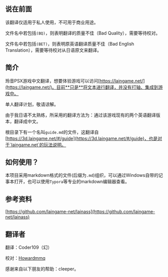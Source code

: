 

## 说在前面

该翻译仅适用于私人使用，不可用于商业用途。



文件名中若包括`(BQ)`，则表明翻译的质量不佳（Bad Quality），需要等待校对。



文件名中若包括`(BET)`，则表明原英语翻译质量不佳（Bad English Translation），需要等待校对从日语原文来翻译。

## 简介

玲音PSX游戏中文翻译，想要体验游戏可以访问[https://laingame.net/](https://laingame.net/)。目前**只是**将文本进行翻译，并没有打轴、集成到游戏中。



单人翻译计划，敬请谅解。



由于我日语不太熟练，所采用的翻译方法为：通过该游戏现有的两个英语翻译版本，翻译成中文。



根目录下有一个名叫`guide.md`的文件，这翻译自[https://3d.laingame.net/#/guide](https://3d.laingame.net/#/guide)，也是对于`laingame.net`的玩法说明。

## 如何使用？

本项目采用markdown格式的文件(后缀为`.md`)组织，可以通过Windows自带的记事本打开，也可以使用`Typora`等专业的markdown编辑器查看。

## 参考资料

[https://github.com/laingame-net/lainass](https://github.com/laingame-net/lainass)

## 翻译者

翻译：Coder109（幻）



校对：[Howardmmq](https://github.com/Howardmmq)



感谢来自以下朋友的帮助：cleeper。
